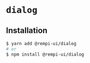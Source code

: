 # `dialog`

## Installation

```sh
$ yarn add @rempi-ui/dialog
# or
$ npm install @rempi-ui/dialog
```
